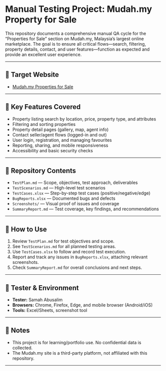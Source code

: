 # Manual Testing Project: Mudah.my Property for Sale

This repository documents a comprehensive manual QA cycle for the “Properties for Sale” section on Mudah.my, Malaysia’s largest online marketplace. The goal is to ensure all critical flows—search, filtering, property details, contact, and user features—function as expected and provide an excellent user experience.

---

## 🔗 Target Website

- [Mudah.my Properties for Sale](https://www.mudah.my/malaysia/properties-for-sale?)

---

## 🚀 Key Features Covered

- Property listing search by location, price, property type, and attributes
- Filtering and sorting properties
- Property detail pages (gallery, map, agent info)
- Contact seller/agent flows (logged-in and out)
- User login, registration, and managing favourites
- Reporting, sharing, and mobile responsiveness
- Accessibility and basic security checks

---

## 📁 Repository Contents

- `TestPlan.md` — Scope, objectives, test approach, deliverables
- `TestScenarios.md` — High-level test scenarios
- `TestCases.xlsx` — Step-by-step test cases (positive/negative/edge)
- `BugReports.xlsx` — Documented bugs and defects
- `Screenshots/` — Visual proof of issues and coverage
- `SummaryReport.md` — Test coverage, key findings, and recommendations

---

## 🧪 How to Use

1. Review `TestPlan.md` for test objectives and scope.
2. See `TestScenarios.md` for all planned testing areas.
3. Use `TestCases.xlsx` to follow and record test execution.
4. Report and track any issues in `BugReports.xlsx`, attaching relevant screenshots.
5. Check `SummaryReport.md` for overall conclusions and next steps.

---

## 👤 Tester & Environment

- **Tester:** Samah Abusalim
- **Browsers:** Chrome, Firefox, Edge, and mobile browser (Android/iOS)
- **Tools:** Excel/Sheets, screenshot tool

---

## 📝 Notes

- This project is for learning/portfolio use. No confidential data is collected.
- The Mudah.my site is a third-party platform, not affiliated with this repository.

---

